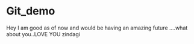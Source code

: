 # Git_demo
Hey I am good as of now and would be having an amazing future ....what about you..LOVE YOU zindagi
